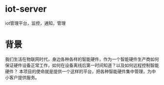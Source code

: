 # iot-server
iot管理平台，监控，通知，管理

# 背景
我们生活在物联网时代，身边各种各样的智能硬件，作为一个智能硬件生产商如何保证硬件设备正常工作，如何在设备离线后第一时间知道？以及如何远程控制智能硬件？
本项目的使命就是提供一个这样的平台，把各种智能硬件集中管理，为中小客户提供服务。


